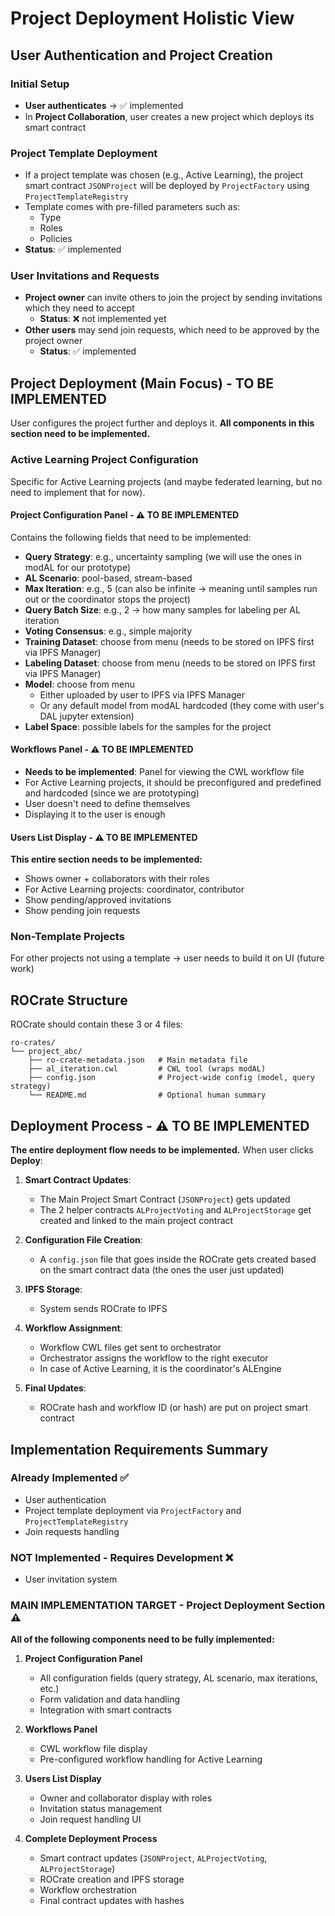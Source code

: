 # Project Deployment Holistic View

## User Authentication and Project Creation

### Initial Setup
- **User authenticates** → ✅ implemented
- In **Project Collaboration**, user creates a new project which deploys its smart contract

### Project Template Deployment
- If a project template was chosen (e.g., Active Learning), the project smart contract `JSONProject` will be deployed by `ProjectFactory` using `ProjectTemplateRegistry`
- Template comes with pre-filled parameters such as:
  - Type
  - Roles  
  - Policies
- **Status**: ✅ implemented

### User Invitations and Requests
- **Project owner** can invite others to join the project by sending invitations which they need to accept
  - **Status**: ❌ not implemented yet
- **Other users** may send join requests, which need to be approved by the project owner
  - **Status**: ✅ implemented

## Project Deployment (Main Focus) - TO BE IMPLEMENTED

User configures the project further and deploys it. **All components in this section need to be implemented.**

### Active Learning Project Configuration

Specific for Active Learning projects (and maybe federated learning, but no need to implement that for now).

#### Project Configuration Panel - ⚠️ TO BE IMPLEMENTED

Contains the following fields that need to be implemented:

- **Query Strategy**: e.g., uncertainty sampling (we will use the ones in modAL for our prototype)
- **AL Scenario**: pool-based, stream-based
- **Max Iteration**: e.g., 5 (can also be infinite → meaning until samples run out or the coordinator stops the project)
- **Query Batch Size**: e.g., 2 → how many samples for labeling per AL iteration
- **Voting Consensus**: e.g., simple majority
- **Training Dataset**: choose from menu (needs to be stored on IPFS first via IPFS Manager)
- **Labeling Dataset**: choose from menu (needs to be stored on IPFS first via IPFS Manager)
- **Model**: choose from menu
  - Either uploaded by user to IPFS via IPFS Manager
  - Or any default model from modAL hardcoded (they come with user's DAL jupyter extension)
- **Label Space**: possible labels for the samples for the project

#### Workflows Panel - ⚠️ TO BE IMPLEMENTED

- **Needs to be implemented**: Panel for viewing the CWL workflow file
- For Active Learning projects, it should be preconfigured and predefined and hardcoded (since we are prototyping)
- User doesn't need to define themselves
- Displaying it to the user is enough

#### Users List Display - ⚠️ TO BE IMPLEMENTED

**This entire section needs to be implemented:**

- Shows owner + collaborators with their roles
- For Active Learning projects: coordinator, contributor
- Show pending/approved invitations
- Show pending join requests

### Non-Template Projects

For other projects not using a template → user needs to build it on UI (future work)

## ROCrate Structure

ROCrate should contain these 3 or 4 files:

```
ro-crates/
└── project_abc/
    ├── ro-crate-metadata.json   # Main metadata file
    ├── al_iteration.cwl         # CWL tool (wraps modAL)
    ├── config.json              # Project-wide config (model, query strategy)
    └── README.md                # Optional human summary
```

## Deployment Process - ⚠️ TO BE IMPLEMENTED

**The entire deployment flow needs to be implemented.** When user clicks **Deploy**:

1. **Smart Contract Updates**:
   - The Main Project Smart Contract (`JSONProject`) gets updated
   - The 2 helper contracts `ALProjectVoting` and `ALProjectStorage` get created and linked to the main project contract

2. **Configuration File Creation**:
   - A `config.json` file that goes inside the ROCrate gets created based on the smart contract data (the ones the user just updated)

3. **IPFS Storage**:
   - System sends ROCrate to IPFS

4. **Workflow Assignment**:
   - Workflow CWL files get sent to orchestrator
   - Orchestrator assigns the workflow to the right executor
   - In case of Active Learning, it is the coordinator's ALEngine

5. **Final Updates**:
   - ROCrate hash and workflow ID (or hash) are put on project smart contract

## Implementation Requirements Summary

### Already Implemented ✅
- User authentication
- Project template deployment via `ProjectFactory` and `ProjectTemplateRegistry`
- Join requests handling

### NOT Implemented - Requires Development ❌
- User invitation system

### **MAIN IMPLEMENTATION TARGET - Project Deployment Section** ⚠️

**All of the following components need to be fully implemented:**

1. **Project Configuration Panel**
   - All configuration fields (query strategy, AL scenario, max iterations, etc.)
   - Form validation and data handling
   - Integration with smart contracts

2. **Workflows Panel**
   - CWL workflow file display
   - Pre-configured workflow handling for Active Learning

3. **Users List Display**
   - Owner and collaborator display with roles
   - Invitation status management
   - Join request handling UI

4. **Complete Deployment Process**
   - Smart contract updates (`JSONProject`, `ALProjectVoting`, `ALProjectStorage`)
   - ROCrate creation and IPFS storage
   - Workflow orchestration
   - Final contract updates with hashes